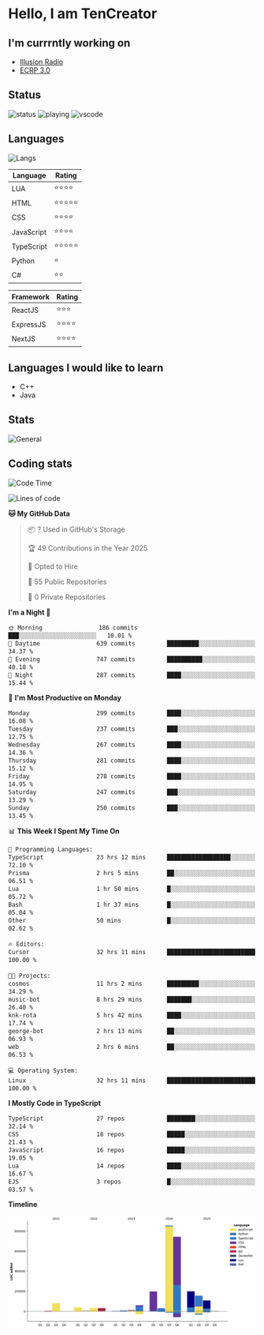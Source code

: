 # Hello, I am TenCreator

## I'm currrntly working on
- [Illusion Radio](https://illusionradio.co.uk/)
- [ECRP 3.0](http://github.com/Emerald-Coast-Roleplay/)

## Status
![status](https://api.statusbadges.me/badge/status/518334475038359555?simple=true&style=for-the-badge)
![playing](https://api.statusbadges.me/badge/playing/518334475038359555?style=for-the-badge)
![vscode](https://api.statusbadges.me/badge/vscode/518334475038359555?style=for-the-badge)

## Languages
![Langs](https://github-readme-stats.vercel.app/api/top-langs/?username=tencreator&layout=compact&theme=radical)


|Language|Rating|
|--------|------|
|LUA|⭐️⭐️⭐️⭐️|
|HTML|⭐️⭐️⭐️⭐️⭐️|
|CSS|⭐️⭐️⭐️⭐️|
|JavaScript|⭐️⭐️⭐️⭐️|
|TypeScript|⭐️⭐️⭐️⭐️⭐️|
|Python|⭐️|
|C#|⭐️⭐️ |

|Framework|Rating|
|--------|------|
|ReactJS|⭐️⭐️⭐|
|ExpressJS|⭐️⭐️⭐️⭐️|
|NextJS|⭐️⭐️⭐⭐️|

## Languages I would like to learn
- C++
- Java

## Stats
![General](https://github-readme-stats.vercel.app/api?username=tencreator&show_icons=true&theme=radical)

## Coding stats

<!--START_SECTION:waka-->
![Code Time](http://img.shields.io/badge/Code%20Time-423%20hrs%2031%20mins-blue)

![Lines of code](https://img.shields.io/badge/From%20Hello%20World%20I%27ve%20Written-1.9%20million%20lines%20of%20code-blue)

**🐱 My GitHub Data** 

> 📦 ? Used in GitHub's Storage 
 > 
> 🏆 49 Contributions in the Year 2025
 > 
> 💼 Opted to Hire
 > 
> 📜 55 Public Repositories 
 > 
> 🔑 0 Private Repositories 
 > 
**I'm a Night 🦉** 

```text
🌞 Morning                186 commits         ███░░░░░░░░░░░░░░░░░░░░░░   10.01 % 
🌆 Daytime                639 commits         █████████░░░░░░░░░░░░░░░░   34.37 % 
🌃 Evening                747 commits         ██████████░░░░░░░░░░░░░░░   40.18 % 
🌙 Night                  287 commits         ████░░░░░░░░░░░░░░░░░░░░░   15.44 % 
```
📅 **I'm Most Productive on Monday** 

```text
Monday                   299 commits         ████░░░░░░░░░░░░░░░░░░░░░   16.08 % 
Tuesday                  237 commits         ███░░░░░░░░░░░░░░░░░░░░░░   12.75 % 
Wednesday                267 commits         ████░░░░░░░░░░░░░░░░░░░░░   14.36 % 
Thursday                 281 commits         ████░░░░░░░░░░░░░░░░░░░░░   15.12 % 
Friday                   278 commits         ████░░░░░░░░░░░░░░░░░░░░░   14.95 % 
Saturday                 247 commits         ███░░░░░░░░░░░░░░░░░░░░░░   13.29 % 
Sunday                   250 commits         ███░░░░░░░░░░░░░░░░░░░░░░   13.45 % 
```


📊 **This Week I Spent My Time On** 

```text
💬 Programming Languages: 
TypeScript               23 hrs 12 mins      ██████████████████░░░░░░░   72.10 % 
Prisma                   2 hrs 5 mins        ██░░░░░░░░░░░░░░░░░░░░░░░   06.51 % 
Lua                      1 hr 50 mins        █░░░░░░░░░░░░░░░░░░░░░░░░   05.72 % 
Bash                     1 hr 37 mins        █░░░░░░░░░░░░░░░░░░░░░░░░   05.04 % 
Other                    50 mins             █░░░░░░░░░░░░░░░░░░░░░░░░   02.62 % 

🔥 Editors: 
Cursor                   32 hrs 11 mins      █████████████████████████   100.00 % 

🐱‍💻 Projects: 
cosmos                   11 hrs 2 mins       █████████░░░░░░░░░░░░░░░░   34.29 % 
music-bot                8 hrs 29 mins       ███████░░░░░░░░░░░░░░░░░░   26.40 % 
knk-rota                 5 hrs 42 mins       ████░░░░░░░░░░░░░░░░░░░░░   17.74 % 
george-bot               2 hrs 13 mins       ██░░░░░░░░░░░░░░░░░░░░░░░   06.93 % 
web                      2 hrs 6 mins        ██░░░░░░░░░░░░░░░░░░░░░░░   06.53 % 

💻 Operating System: 
Linux                    32 hrs 11 mins      █████████████████████████   100.00 % 
```

**I Mostly Code in TypeScript** 

```text
TypeScript               27 repos            ████████░░░░░░░░░░░░░░░░░   32.14 % 
CSS                      18 repos            █████░░░░░░░░░░░░░░░░░░░░   21.43 % 
JavaScript               16 repos            █████░░░░░░░░░░░░░░░░░░░░   19.05 % 
Lua                      14 repos            ████░░░░░░░░░░░░░░░░░░░░░   16.67 % 
EJS                      3 repos             █░░░░░░░░░░░░░░░░░░░░░░░░   03.57 % 
```



**Timeline**

![Lines of Code chart](https://raw.githubusercontent.com/tencreator/tencreator/main/assets/bar_graph.png)


<!--END_SECTION:waka-->

